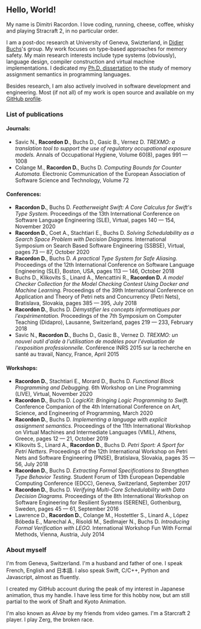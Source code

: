 ## Hello, World!

My name is Dimitri Racordon.
I love coding, running, cheese, coffee, whisky and playing Stracraft 2, in no particular order.

I am a post-doc research at University of Geneva, Swizterland, in [Didier Buchs](https://scholar.google.com/citations?user=3dWTmooAAAAJ)'s group.
My work focuses on type-based approaches for memory safety.
My main research interests include type systems (obviously), language design, compiler construction and virtual machine implementations.
I dedicated my [Ph.D. dissertation](https://archive-ouverte.unige.ch/unige:127105) to the study of memory assignment semantics in programming languages.

Besides research, I am also actively involved in software development and engineering.
Most (if not all) of my work is open source and available on my [GitHub profile](https://github.com/kyouko-taiga).

### List of publications

#### Journals:

* Savic N., **Racordon D**., Buchs D., Gasic B., Vernez D. *TREXMO: a translation tool to support the use of regulatory occupational exposure models.* Annals of Occupational Hygiene, Volume 60(8), pages 991 — 1008
* Colange M., **Racordon D.**, Buchs D. *Computing Bounds for Counter Automata.* Electronic Communication of the European Association of Software Science and Technology, Volume 72

#### Conferences:

* **Racordon D.**, Buchs D. *Featherweight Swift: A Core Calculus for Swift's Type System.* Proceedings of the 13th International Conference on Software Language Engineering (SLE), Virtual, pages 140 — 154, November 2020
* **Racordon D.**, Coet A., Stachtiari E., Buchs D. *Solving Schedulability as a Search Space Problem with Decision Diagrams.* International Symposium on Search Based Software Engineering (SSBSE), Virtual, pages 73 — 87, October 2020
* **Racordon D.**, Buchs D. *A practical Type System for Safe Aliasing.* Proceedings of the 12th International Conference on Software Language Engineering (SLE), Boston, USA, pages 113 — 146, October 2018
* Buchs D., Klikovits S., Linard A., Mencattini R., **Racordon D.** *A model Checker Collection for the Model Checking Contest Using Docker and Machine Learning.* Proceedings of the 39th International Conference on Application and Theory of Petri nets and Concurrency (Petri Nets), Bratislava, Slovakia, pages 385 — 395, July 2018
* **Racordon D.**, Buchs D. *Démystifier les concepts informatiques par l’expérimentation.* Proceedings of the 7th Symposium on Computer Teaching (Didapro), Lausanne, Switzerland, pages 219 — 233, February 2018
* Savic N., **Racordon D.**, Buchs D., Gasic B., Vernez D. *TREXMO: un nouvel outil d'aide à l'utilisation de modèles pour l'évaluation de l'exposition professionnelle.* Conférence INRS 2015 sur la recherche en santé au travail, Nancy, France, April 2015

#### Workshops:

* **Racordon D.**, Stachtiari E., Morard D., Buchs D. *Functional Block Programming and Debugging.* 6th Workshop on Line Programming (LIVE), Virtual, November 2020
* **Racordon D.**, Buchs D. *LogicKit: Bringing Logic Programming to Swift.* Conference Companion of the 4th International Conference on Art, Science, and Engineering of Programming, March 2020
* **Racordon D.**, Buchs D. *Implementing a language with explicit assignment semantics.* Proceedings of the 11th International Workshop on Virtual Machines and Intermediate Languages (VMIL), Athens, Greece, pages 12 — 21, October 2019
* Klikovits S., Linard A., **Racordon D.**, Buchs D. *Petri Sport: A Sport for Petri Netters.* Proceedings of the 12th International Workshop on Petri Nets and Software Engineering (PNSE), Bratislava, Slovakia, pages 35 — 56, July 2018
* **Racordon D.**, Buchs D. *Extracting Formal Specifications to Strengthen Type Behavior Testing.* Student Forum of 13th European Dependable Computing Conference (EDCC), Geneva, Switzerland, September 2017
* **Racordon D.**, Buchs D. *Verifying Multi-Core Schedulability with Data Decision Diagrams.* Proceedings of the 8th International Workshop on Software Engineering for Resilient Systems (SERENE), Gothenburg, Sweden, pages 45 — 61, September 2016
* Lawrence D., **Racordon D.**, Colange M., Hostettler S., Linard A., López Bóbeda E., Marechal A., Risoldi M., Sedlmajer N., Buchs D. *Introducing Formal Verification with LEGO.* International Workshop Fun With Formal Methods, Vienna, Austria, July 2014

### About myself

I'm from Geneva, Switzerland.
I'm a husband and father of one.
I speak French, English and 日本語.
I also speak Swift, C/C++, Python and Javascript, almost as fluently.

I created my GitHub account during the peak of my interest in Japanese animation, thus my handle.
I have less time for this hobby now, but am still partial to the work of Shaft and Kyoto Animation.

I'm also known as *Alvae* by my friends from video games.
I'm a Starcraft 2 player.
I play Zerg, the broken race.
